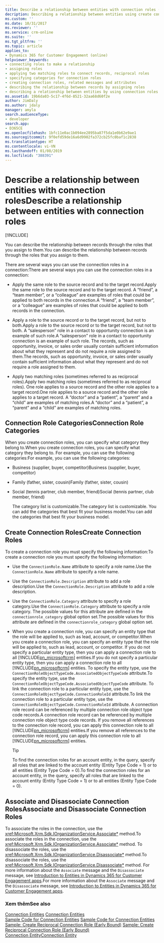 ```yaml
---
title: Describe a relationship between entities with connection roles (Developer Guide for Dynamics 365 for Customer Engagement apps) | MicrosoftDocs
decription: Describing a relationship between entities using create connection roles and connection role categories.
ms.custom: ''
ms.date: 10/31/2017
ms.reviewer: ''
ms.service: crm-online
ms.suite: ''
ms.tgt_pltfrm: ''
ms.topic: article
applies_to:
- Dynamics 365 for Customer Engagement (online)
helpviewer_keywords:
- connecting roles to make a relationship
- assigning roles
- applying two matching roles to connect records, reciprocal roles
- specifying categories for connection roles
- creating connection roles, related messages and attributes
- describing the relationship between records by assigning roles
- describing a relationship between entities by using connection roles
ms.assetid: 19b6da03-5c17-4f6d-8521-32aa68d60f2e
author: JimDaly
ms.author: jdaly
manager: amyla
search.audienceType:
- developer
search.app:
- D365CE
ms.openlocfilehash: 1bfc11e0ac1b094ee2895ba87f5da1e0b62e9ae1
ms.sourcegitcommit: 9f0efd59de16a6d9902fa372cb25fc0baf1c2838
ms.translationtype: HT
ms.contentlocale: vi-VN
ms.lasthandoff: 01/08/2019
ms.locfileid: "388391"
---
```

# <a name="describe-a-relationship-between-entities-with-connection-roles"></a><span data-ttu-id="034af-102">Describe a relationship between entities with connection roles</span><span class="sxs-lookup"><span data-stu-id="034af-102">Describe a relationship between entities with connection roles</span></span>

[!INCLUDE[](../includes/cc_applies_to_update_9_0_0.md)]

<span data-ttu-id="034af-103">You can describe the relationship between records through the roles that you assign to them.</span><span class="sxs-lookup"><span data-stu-id="034af-103">You can describe the relationship between records through the roles that you assign to them.</span></span>  
  
 <span data-ttu-id="034af-104">There are several ways you can use the connection roles in a connection:</span><span class="sxs-lookup"><span data-stu-id="034af-104">There are several ways you can use the connection roles in a connection:</span></span>  
  
-   <span data-ttu-id="034af-105">Apply the same role to the source record and to the target record.</span><span class="sxs-lookup"><span data-stu-id="034af-105">Apply the same role to the source record and to the target record.</span></span> <span data-ttu-id="034af-106">A “friend”, a “team member”, or a “colleague” are examples of roles that could be applied to both records in the connection.</span><span class="sxs-lookup"><span data-stu-id="034af-106">A “friend”, a “team member”, or a “colleague” are examples of roles that could be applied to both records in the connection.</span></span>  
  
-   <span data-ttu-id="034af-107">Apply a role to the source record or to the target record, but not to both.</span><span class="sxs-lookup"><span data-stu-id="034af-107">Apply a role to the source record or to the target record, but not to both.</span></span> <span data-ttu-id="034af-108">A “salesperson” role in a contact to opportunity connection is an example of such role.</span><span class="sxs-lookup"><span data-stu-id="034af-108">A “salesperson” role in a contact to opportunity connection is an example of such role.</span></span> <span data-ttu-id="034af-109">The records, such as opportunity, invoice, or sales order usually contain sufficient information about what they represent and do not require a role assigned to them.</span><span class="sxs-lookup"><span data-stu-id="034af-109">The records, such as opportunity, invoice, or sales order usually contain sufficient information about what they represent and do not require a role assigned to them.</span></span>  
  
-   <span data-ttu-id="034af-110">Apply two matching roles (sometimes referred to as reciprocal roles).</span><span class="sxs-lookup"><span data-stu-id="034af-110">Apply two matching roles (sometimes referred to as reciprocal roles).</span></span> <span data-ttu-id="034af-111">One role applies to a source record and the other role applies to a target record.</span><span class="sxs-lookup"><span data-stu-id="034af-111">One role applies to a source record and the other role applies to a target record.</span></span> <span data-ttu-id="034af-112">A “doctor” and a “patient”, a “parent” and a “child” are examples of matching roles.</span><span class="sxs-lookup"><span data-stu-id="034af-112">A “doctor” and a “patient”, a “parent” and a “child” are examples of matching roles.</span></span>  
  
## <a name="connection-role-categories"></a><span data-ttu-id="034af-113">Connection Role Categories</span><span class="sxs-lookup"><span data-stu-id="034af-113">Connection Role Categories</span></span>  
 <span data-ttu-id="034af-114">When you create connection roles, you can specify what category they belong to.</span><span class="sxs-lookup"><span data-stu-id="034af-114">When you create connection roles, you can specify what category they belong to.</span></span> <span data-ttu-id="034af-115">For example, you can use the following categories:</span><span class="sxs-lookup"><span data-stu-id="034af-115">For example, you can use the following categories:</span></span>  
  
- <span data-ttu-id="034af-116">Business (supplier, buyer, competitor)</span><span class="sxs-lookup"><span data-stu-id="034af-116">Business (supplier, buyer, competitor)</span></span>  
  
- <span data-ttu-id="034af-117">Family (father, sister, cousin)</span><span class="sxs-lookup"><span data-stu-id="034af-117">Family (father, sister, cousin)</span></span>  
  
- <span data-ttu-id="034af-118">Social (tennis partner, club member, friend)</span><span class="sxs-lookup"><span data-stu-id="034af-118">Social (tennis partner, club member, friend)</span></span>  
  
  <span data-ttu-id="034af-119">The category list is customizable.</span><span class="sxs-lookup"><span data-stu-id="034af-119">The category list is customizable.</span></span> <span data-ttu-id="034af-120">You can add the categories that best fit your business model.</span><span class="sxs-lookup"><span data-stu-id="034af-120">You can add the categories that best fit your business model.</span></span>  
  
## <a name="create-connection-roles"></a><span data-ttu-id="034af-121">Create Connection Roles</span><span class="sxs-lookup"><span data-stu-id="034af-121">Create Connection Roles</span></span>  
 <span data-ttu-id="034af-122">To create a connection role you must specify the following information:</span><span class="sxs-lookup"><span data-stu-id="034af-122">To create a connection role you must specify the following information:</span></span>  
  
- <span data-ttu-id="034af-123">Use the `ConnectionRole.Name` attribute to specify a role name.</span><span class="sxs-lookup"><span data-stu-id="034af-123">Use the `ConnectionRole.Name` attribute to specify a role name.</span></span>  
  
- <span data-ttu-id="034af-124">Use the `ConnectionRole.Description` attribute to add a role description.</span><span class="sxs-lookup"><span data-stu-id="034af-124">Use the `ConnectionRole.Description` attribute to add a role description.</span></span>  
  
- <span data-ttu-id="034af-125">Use the `ConnectionRole.Category` attribute to specify a role category.</span><span class="sxs-lookup"><span data-stu-id="034af-125">Use the `ConnectionRole.Category` attribute to specify a role category.</span></span> <span data-ttu-id="034af-126">The possible values for this attribute are defined in the `connectionrole_category` global option set.</span><span class="sxs-lookup"><span data-stu-id="034af-126">The possible values for this attribute are defined in the `connectionrole_category` global option set.</span></span>  
  
- <span data-ttu-id="034af-127">When you create a connection role, you can specify an entity type that the role will be applied to, such as lead, account, or competitor.</span><span class="sxs-lookup"><span data-stu-id="034af-127">When you create a connection role, you can specify an entity type that the role will be applied to, such as lead, account, or competitor.</span></span> <span data-ttu-id="034af-128">If you do not specify a particular entity type, then you can apply a connection role to all [!INCLUDE[pn_microsoftcrm](../includes/pn-microsoftcrm.md)] entities.</span><span class="sxs-lookup"><span data-stu-id="034af-128">If you do not specify a particular entity type, then you can apply a connection role to all [!INCLUDE[pn_microsoftcrm](../includes/pn-microsoftcrm.md)] entities.</span></span> <span data-ttu-id="034af-129">To specify the entity type, use the `ConnectionRoleObjectTypeCode.AssociatedObjectTypeCode` attribute.</span><span class="sxs-lookup"><span data-stu-id="034af-129">To specify the entity type, use the `ConnectionRoleObjectTypeCode.AssociatedObjectTypeCode` attribute.</span></span> <span data-ttu-id="034af-130">To link the connection role to a particular entity type, use the `ConnectionRoleObjectTypeCode.ConnectionRoleId` attribute.</span><span class="sxs-lookup"><span data-stu-id="034af-130">To link the connection role to a particular entity type, use the `ConnectionRoleObjectTypeCode.ConnectionRoleId` attribute.</span></span> <span data-ttu-id="034af-131">A connection role record can be referenced by multiple connection role object type code records.</span><span class="sxs-lookup"><span data-stu-id="034af-131">A connection role record can be referenced by multiple connection role object type code records.</span></span> <span data-ttu-id="034af-132">If you remove all references to the connection role record, you can apply this connection role to all [!INCLUDE[pn_microsoftcrm](../includes/pn-microsoftcrm.md)] entities.</span><span class="sxs-lookup"><span data-stu-id="034af-132">If you remove all references to the connection role record, you can apply this connection role to all [!INCLUDE[pn_microsoftcrm](../includes/pn-microsoftcrm.md)] entities.</span></span>  
  
  > [!TIP]
  >  <span data-ttu-id="034af-133">To find the connection roles for an account entity, in the query, specify all roles that are linked to the account entity (Entity Type Code = 1) or to all entities (Entity Type Code = 0).</span><span class="sxs-lookup"><span data-stu-id="034af-133">To find the connection roles for an account entity, in the query, specify all roles that are linked to the account entity (Entity Type Code = 1) or to all entities (Entity Type Code = 0).</span></span>  
  
## <a name="associate-and-disassociate-connection-roles"></a><span data-ttu-id="034af-134">Associate and Disassociate Connection Roles</span><span class="sxs-lookup"><span data-stu-id="034af-134">Associate and Disassociate Connection Roles</span></span>  
 <span data-ttu-id="034af-135">To associate the roles in the connection, use the <xref:Microsoft.Xrm.Sdk.IOrganizationService.Associate*> method.</span><span class="sxs-lookup"><span data-stu-id="034af-135">To associate the roles in the connection, use the <xref:Microsoft.Xrm.Sdk.IOrganizationService.Associate*> method.</span></span> <span data-ttu-id="034af-136">To disassociate the roles, use the <xref:Microsoft.Xrm.Sdk.IOrganizationService.Disassociate*> method.</span><span class="sxs-lookup"><span data-stu-id="034af-136">To disassociate the roles, use the <xref:Microsoft.Xrm.Sdk.IOrganizationService.Disassociate*> method.</span></span> <span data-ttu-id="034af-137">For more information about the `Associate` message and the `Disassociate` message, see [Introduction to Entities in Dynamics 365 for Customer Engagement apps](introduction-entities.md).</span><span class="sxs-lookup"><span data-stu-id="034af-137">For more information about the `Associate` message and the `Disassociate` message, see [Introduction to Entities in Dynamics 365 for Customer Engagement apps](introduction-entities.md).</span></span>  
  
### <a name="see-also"></a><span data-ttu-id="034af-138">Xem thêm</span><span class="sxs-lookup"><span data-stu-id="034af-138">See also</span></span>  
 <span data-ttu-id="034af-139">[Connection Entities](connection-entities.md) </span><span class="sxs-lookup"><span data-stu-id="034af-139">[Connection Entities](connection-entities.md) </span></span>  
 <span data-ttu-id="034af-140">[Sample Code for Connection Entities](sample-code-connection-entities.md) </span><span class="sxs-lookup"><span data-stu-id="034af-140">[Sample Code for Connection Entities](sample-code-connection-entities.md) </span></span>  
 <span data-ttu-id="034af-141">[Sample: Create Reciprocal Connection Role (Early Bound)](sample-create-reciprocal-connection-role-early-bound.md) </span><span class="sxs-lookup"><span data-stu-id="034af-141">[Sample: Create Reciprocal Connection Role (Early Bound)](sample-create-reciprocal-connection-role-early-bound.md) </span></span>  
 [<span data-ttu-id="034af-142">Connection Entity</span><span class="sxs-lookup"><span data-stu-id="034af-142">Connection Entity</span></span>](entities/connection.md)

